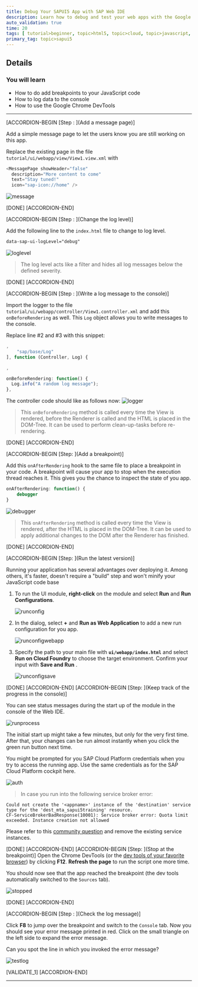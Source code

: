 ```yaml
---
title: Debug Your SAPUI5 App with SAP Web IDE
description: Learn how to debug and test your web apps with the Google Chrome DevTools.
auto_validation: true
time: 20
tags: [ tutorial>beginner, topic>html5, topic>cloud, topic>javascript, products>sap-cloud-platform-for-the-cloud-foundry-environment, products>sap-web-ide]
primary_tag: topic>sapui5
---
```


## Details
### You will learn
  - How to do add breakpoints to your JavaScript code
  - How to log data to the console
  - How to use the Google Chrome DevTools

---

[ACCORDION-BEGIN [Step : ](Add a message page)]

Add a simple message page to let the users know you are still working on this app.

Replace the existing page in the file `tutorial/ui/webapp/view/View1.view.xml` with
```JavaScript
<MessagePage showHeader="false"
  description="More content to come"
  text="Stay tuned!"
  icon="sap-icon://home" />
```


![message](./messagepage.png)



[DONE]
[ACCORDION-END]

[ACCORDION-BEGIN [Step : ](Change the log level)]

Add the following line to the `index.html` file to change to log level.
```HTML
data-sap-ui-logLevel="debug"
```
![loglevel](./loglevel.png)

> The log level acts like a filter and hides all log messages below the defined severity.


[DONE]
[ACCORDION-END]

[ACCORDION-BEGIN [Step : ](Write a log message to the console)]

Import the logger to the file `tutorial/ui/webapp/controller/View1.controller.xml` and add this `onBeforeRendering` as well. This `Log` object allows you to write messages to the console.

Replace line #2 and #3 with this snippet:
```JavaScript
,
	"sap/base/Log"
], function (Controller, Log) {
```


```JavaScript
,

onBeforeRendering: function() {
  Log.info("A random log message");
},
```

The controller code should like as follows now:
![logger](./logger.png)


> This `onBeforeRendering` method is called every time the View is rendered, before the Renderer is called and the HTML is placed in the DOM-Tree. It can be used to perform clean-up-tasks before re-rendering.


[DONE]
[ACCORDION-END]

[ACCORDION-BEGIN [Step: ](Add a breakpoint)]

Add this `onAfterRendering` hook to the same file to place a breakpoint in your code. A breakpoint will cause your app to stop when the execution thread reaches it. This gives you the chance to inspect the state of you app.
```JavaScript
onAfterRendering: function() {
	debugger
}
```

![debugger](./debugger.png)


> This `onAfterRendering` method is called every time the View is rendered, after the HTML is placed in the DOM-Tree. It can be used to apply additional changes to the DOM after the Renderer has finished.

[DONE]
[ACCORDION-END]


[ACCORDION-BEGIN [Step: ](Run the latest version)]

Running your application has several advantages over deploying it. Among others, it's faster, doesn't require a "build" step and won't minify your JavaScript code base

1. To run the UI module, **right-click** on the module and select **Run** and **Run Configurations**.

    ![runconfig](./runconfig.png)


2. In the dialog, select **+** and **Run as Web Application** to add a new run configuration for you app.

    ![runconfigwebapp](./runconfigwebapp.png)


3. Specify the path to your main file with **`ui/webapp/index.html`** and select **Run on Cloud Foundry** to choose the target environment. Confirm your input with **Save and Run** .

    ![runconfigsave](./runconfigsave.png)


[DONE]
[ACCORDION-END]
[ACCORDION-BEGIN [Step: ](Keep track of the progress in the console)]

You can see status messages during the start up of the module in the console of the Web IDE.

![runprocess](./runprocess.png)

The initial start up might take a few minutes, but only for the very first time.
After that, your changes can be run almost instantly when you click the green run button next time.

You might be prompted for you SAP Cloud Platform credentials when you try to access the running app. Use the same credentials as for the SAP Cloud Platform cockpit here.

![auth](./auth.png)

> In case you run into the following service broker error:
```
Could not create the '<appname>' instance of the 'destination' service type for the 'dest_mta_sapui5training' resource.
CF-ServiceBrokerBadResponse(10001): Service broker error: Quota limit exceeded. Instance creation not allowed
```
Please refer to this [community question](https://answers.sap.com/questions/12684501/error-while-running-sapui5-app-in-webide-service-b.html) and remove the existing service instances.

[DONE]
[ACCORDION-END]
[ACCORDION-BEGIN [Step: ](Stop at the breakpoint)]
Open the Chrome DevTools (or the [dev tools of your favorite browser](https://www.lifewire.com/web-browser-developer-tools-3988965)) by clicking **F12**. **Refresh the page** to run the script one more time.

You should now see that the app reached the breakpoint (the dev tools automatically switched to the `Sources` tab).

![stopped](./stopped.png)

[DONE]
[ACCORDION-END]

[ACCORDION-BEGIN [Step : ](Check the log message)]

Click **F8** to jump over the breakpoint and switch to the `Console` tab.
Now you should see your error message printed in red. Click on the small triangle on the left side to expand the error message.

Can you spot the line in which you invoked the error message?

![testlog](./testlog.png)

[VALIDATE_1]
[ACCORDION-END]

---
